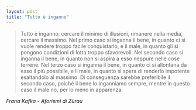 ```yaml
---
layout: post
title: "Tutto è inganno"
---
```



> Tutto è inganno: cercare il minimo di illusioni, rimanere nella media, cercare il massimo. Nel primo caso si inganna il bene, in quanto ci si vuole rendere troppo facile conquistarlo, e il male, in quanto gli si pongono condizioni di lotta troppo sfavorevoli. Nel secondo caso si inganna il bene, in quanto non si aspira a esso neppure nelle cose terrene. Nel terzo caso si inganna il bene, in quanto ci si allontana da esso il più possibile, e il male, in quanto si spera di renderlo impotente esaltandolo al massimo. Di conseguenza sarebbe preferibile il secondo caso, poiché il bene lo inganniamo sempre, mentre in questo caso il male no, per lo meno in apparenza.

<cite>Frana Kafka - Aforismi di Zürau</cite>
